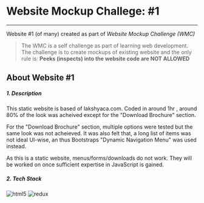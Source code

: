 # **Website Mockup Challege: #1**
---
Website #1 (of many) created as part of _Website Mockup Challenge (WMC)_
>The WMC is a self challenge as part of learning web development. The challenge is to create mockups of existing website and the only rule is: **Peeks (inspects) into the website code are NOT ALLOWED**

## About Website #1
##### 1. Description
This static website is based of lakshyaca.com. Coded in around 1hr , around 80% of the look was acheived except for the "Download Brochure" section. 

For the "Download Brochure" section, multiple options were tested but the same look was not acheieved. It was also felt that, a long list of items was not ideal UI-wise, an thus Bootstraps "Dynamic Navigation Menu" was used instead.

As this is a static website, menus/forms/downloads do not work. They will be worked on once sufficient expertise in JavaScript is gained.
##### 2. Tech Stack
<p>
  <img alt="html5" src="https://img.shields.io/badge/-HTML5-E34F26?style=flat-square&logo=html5&logoColor=white" />
  <img alt="redux" src="https://img.shields.io/badge/-Bootstrap5-764ABC?style=flat-square&logo=bootstrap&logoColor=white" />
</p>
